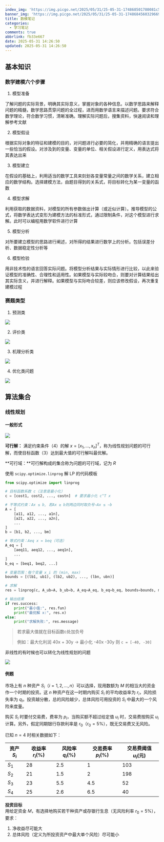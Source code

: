 ```yaml
---
index_img: 'https://img.picgo.net/2025/05/31/25-05-31-174868501780081c5020678b86acf.webp'
banner_img: 'https://img.picgo.net/2025/05/31/25-05-31-174868456032966958ff522538315.webp'
title: 数模笔记
categories:
  - 学习笔记
comments: true
abbrlink: fb33e667
date: 2025-05-31 14:26:50
updated: 2025-05-31 14:26:50
---
```

## 基本知识

### 数学建模六个步骤

1. 模型准备

了解问题的实际背景，明确其实际意义，掌握对象的各种信息。以数学思路来解释问题的精髓，数学思路贯穿问题的全过程，进而用数学语言来描述问题。要求符合数学理论，符合数学习惯，清晰准确。理解实际问题后，搜集资料，快速阅读和理解参考文献

2. 模型假设

根据实际对象的特征和建模的目的，对问题进行必要的简化，并用精确的语言提出一些恰当的假设。对涉及到的变量、变量的单位、相关假设进行定义，用表达式将其表达出来

3. 模型建立

在假设的基础上，利用适当的数学工具来刻划各变量常量之间的数学关系，建立相应的数学结构。选择建模方法，由题目得到的关系式，将目标转化为某一变量的函数

4. 模型求解

利用获取的数据资料，对模型的所有参数做出计算（或近似计算）。推导模型的公式，将数学表达式变形为建模方法的标准形式，通过限制条件，对这个模型进行求解。此时可以编程用数学软件进行计算

5. 模型分析

对所要建立模型的思路进行阐述，对所得的结果进行数学上的分析。包括误差分析、数据稳定性分析等

6. 模型检验

用非技术性的语言回答实际问题。将模型分析结果与实际情形进行比较，以此来验证模型的准确性、合理性和适用性。如果模型与实际较吻合，则要对计算结果给出其实际含义，并进行解释。如果模型与实际吻合较差，则应该修改假设，再次重复建模过程

### 赛题类型

1. 预测类

![](https://img.picgo.net/2025/05/31/25-05-31-17486795629203caf0f2824546137.png)

2. 评价类

![](https://img.picgo.net/2025/05/31/25-05-31-17486796184924dc46a438d294622.png)

3. 机理分析类

![](https://img.picgo.net/2025/05/31/25-05-31-1748679758104cbf05d62567c2ba1.png)

4. 优化类问题

![](https://img.picgo.net/2025/05/31/25-05-31-1748680103537d35f9bc9bbee5300.webp)

## 算法集合

### 线性规划

#### 一般形式

![](https://img.picgo.net/2025/05/31/25-05-31-1748681029505759b640b31607dc8.png)

**可行解：** 满足约束条件（4）的解 $x = [x_1, \ldots, x_n]^T$，称为线性规划问题的可行解，而使目标函数（3）达到最大值的可行解叫最优解。  

**可行域：**可行解构成的集合称为问题的可行域，记为 $R$​

使用 `scipy.optimize.linprog` 解 LP 的代码模板

```python
from scipy.optimize import linprog

# 目标函数系数 c（注意是最小化）
c = [cost1, cost2, ..., costn]  # 要求最小化 c^T x

# 不等式约束：Ax ≤ b, 若Ax ≥ b则两边同时取负号−Ax ≤ −b
A = [
    [a11, a12, ..., a1n],
    [a21, a22, ..., a2n],
    ...
]
b = [b1, b2, ..., bm]

# 等式约束：Aeq x = beq（可选）
A_eq = [
    [aeq11, aeq12, ..., aeq1n],
    ...
]
b_eq = [beq1, beq2, ...]

# 变量范围：每个变量 x_i 的 (min, max)
bounds = [(lb1, ub1), (lb2, ub2), ..., (lbn, ubn)]

# 求解
res = linprog(c, A_ub=A, b_ub=b, A_eq=A_eq, b_eq=b_eq, bounds=bounds, method="highs")

# 输出结果
if res.success:
    print("最小值:", res.fun)
    print("最优解 x:", res.x)
else:
    print("求解失败:", res.message)
```

> 若求最大值就在目标函数c处加负号
>
> 例如：最大化利润 40x + 30y → 最小化 -40x -30y
> 则 `c = [-40, -30]`

非线性的有时候也可以转化为线性规划的问题

![](https://img.picgo.net/2025/05/31/25-05-31-1748683411323f0172724c3fe79bd.webp)

#### 例题

市场上有 $n$ 种资产 $S_i$（$i = 1, 2, \ldots, n$）可以选择，现用数额为 $M$ 的相当大的资金作一个时期的投资。这 $n$ 种资产在这一时期内购买 $S_i$ 的平均收益率为 $r_i$，风险损失率为 $q_i$。投资越分散，总的风险越少，总体风险可用投资的 $S_i$ 中最大的一个风险来度量。

购买 $S_i$ 时要付交易费，费率为 $p_i$，当购买额不超过给定值 $u_i$ 时，交易费按购买 $u_i$ 计算。另外，假定同期银行存款利率是 $r_0$（$r_0 = 5\%$），既无交易费又无风险。

已知 $n = 4$ 时相关数据如下：

| 资产 $S_i$ | 收益率 $r_i(\%)$ | 风险率 $q_i(\%)$ | 交易费率 $p_i(\%)$ | 交易费阈值 $u_i$(元) |
|------------|------------------|------------------|--------------------|-----------------------|
| $S_1$      | 28               | 2.5              | 1                  | 103                   |
| $S_2$      | 21               | 1.5              | 2                  | 198                   |
| $S_3$      | 23               | 5.5              | 4.5                | 52                    |
| $S_4$      | 25               | 2.6              | 6.5                | 40                    |

**投资目标**  
用给定资金 $M$，有选择地购买若干种资产或存银行生息（无风险利率 $r_0=5\%$），要求：
1. 净收益尽可能大
2. 总体风险（定义为所投资资产中最大单个风险）尽可能小